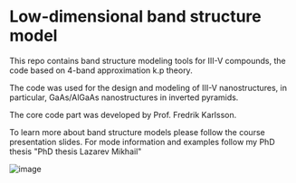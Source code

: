 # Low-dimensional band structure model 
This repo contains band structure modeling tools for III-V compounds, the code based on 4-band approximation k.p theory.

The code was used for the design and modeling of III-V nanostructures, in particular, GaAs/AlGaAs nanostructures in inverted pyramids.

The core code part was developed by Prof. Fredrik Karlsson.

To learn more about band structure models please follow the course presentation slides.
For mode information and examples follow my PhD thesis "PhD thesis Lazarev Mikhail" 

![image](https://user-images.githubusercontent.com/63418497/109432240-5bee9480-7a1b-11eb-8437-da033a990455.png)


